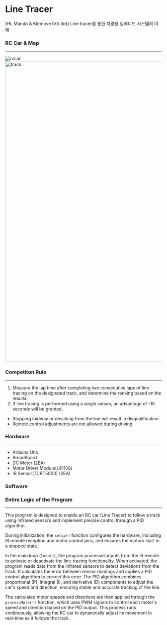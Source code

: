 # Line Tracer 
[HL Mando & Klemove IVS 3rd] Line tracer를 통한 차량용 임베디드 시스템의 이해



### RC Car & Map
***
![rccar](https://github.com/user-attachments/assets/9a0e733e-e32b-40ab-823b-4c08f7659155)
<img width="966" alt="track" src="https://github.com/user-attachments/assets/0c9ee86f-8855-434f-8bdc-1af393c9d385" />



### Competiton Rule
***
1. Measure the lap time after completing two consecutive laps of line tracing on the designated track, and determine the ranking based on the results.
2. If line tracing is performed using a single sensor, an advantage of -10 seconds will be granted.
- Stopping midway or deviating from the line will result in disqualification.
- Remote control adjustments are not allowed during driving.




### Hardware
***
- Arduino Uno
- BreadBoard
- DC Motor (2EA)
- Motor Driver Module(L9110S) 
- IR Sensor(TCRT5000) (2EA)


### Software


### Entire Logic of the Program
***
This program is designed to enable an RC car (Line Tracer) to follow a track using infrared sensors and implement precise control through a PID algorithm. 

During initialization, the `setup()` function configures the hardware, including IR remote reception and motor control pins, and ensures the motors start in a stopped state.

In the main loop (`loop()`), the program processes inputs from the IR remote to activate or deactivate the line-tracing functionality. When activated, the program reads data from the infrared sensors to detect deviations from the track. It calculates the error between sensor readings and applies a PID control algorithm to correct this error. The PID algorithm combines proportional (P), integral (I), and derivative (D) components to adjust the car's speed and direction, ensuring stable and accurate tracking of the line.

The calculated motor speeds and directions are then applied through the `processMotor()` function, which uses PWM signals to control each motor's speed and direction based on the PID output. This process runs continuously, allowing the RC car to dynamically adjust its movement in real-time as it follows the track.

